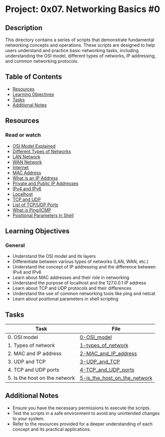 # Project: 0x07. Networking Basics #0

## Description

This directory contains a series of scripts that demonstrate fundamental networking concepts and operations. These scripts are designed to help users understand and practice basic networking tasks, including understanding the OSI model, different types of networks, IP addressing, and common networking protocols.

## Table of Contents

- [Resources](#resources)
- [Learning Objectives](#learning-objectives)
- [Tasks](#tasks)
- [Additional Notes](#additional-notes)

## Resources

### Read or watch

- [OSI Model Explained](https://www.imperva.com/learn/application-security/osi-model/)
- [Different Types of Networks](https://www.geeksforgeeks.org/types-of-network/)
- [LAN Network](https://www.webopedia.com/definitions/lan-local-area-network/)
- [WAN Network](https://www.webopedia.com/definitions/wan-wide-area-network/)
- [Internet](https://www.britannica.com/technology/Internet)
- [MAC Address](https://www.lifewire.com/what-is-a-mac-address-2626016)
- [What is an IP Address](https://www.whatismyip.com/ip-address-lookup/)
- [Private and Public IP Addresses](https://www.avast.com/c-private-ip-address)
- [IPv4 and IPv6](https://www.networkworld.com/article/3254575/what-is-ipv6-and-why-is-it-important.html)
- [Localhost](https://www.hostinger.com/tutorials/what-is-localhost)
- [TCP and UDP](https://www.comptia.org/content/guides/tcp-vs-udp)
- [List of TCP/UDP Ports](https://en.wikipedia.org/wiki/List_of_TCP_and_UDP_port_numbers)
- [What is Ping/ICMP](https://www.techtarget.com/searchnetworking/definition/ping)
- [Positional Parameters in Shell](https://www.gnu.org/software/bash/manual/html_node/Positional-Parameters.html)

## Learning Objectives

### General

- Understand the OSI model and its layers
- Differentiate between various types of networks (LAN, WAN, etc.)
- Understand the concept of IP addressing and the difference between IPv4 and IPv6
- Learn about MAC addresses and their role in networking
- Understand the purpose of localhost and the 127.0.0.1 IP address
- Learn about TCP and UDP protocols and their differences
- Understand the use of common networking tools like ping and netcat
- Learn about positional parameters in shell scripting

## Tasks

| Task                          | File                                                           |
| ----------------------------- | -------------------------------------------------------------- |
| 0. OSI model                  | [0-OSI_model](./0-OSI_model)                                   |
| 1. Types of network           | [1-types_of_network](./1-types_of_network)                     |
| 2. MAC and IP address         | [2-MAC_and_IP_address](./2-MAC_and_IP_address)                 |
| 3. UDP and TCP                | [3-UDP_and_TCP](./3-UDP_and_TCP)                               |
| 4. TCP and UDP ports          | [4-TCP_and_UDP_ports](./4-TCP_and_UDP_ports)                   |
| 5. Is the host on the network | [5-is_the_host_on_the_network](./5-is_the_host_on_the_network) |

## Additional Notes

- Ensure you have the necessary permissions to execute the scripts.
- Test the scripts in a safe environment to avoid any unintended changes to your system.
- Refer to the resources provided for a deeper understanding of each concept and its practical applications.
